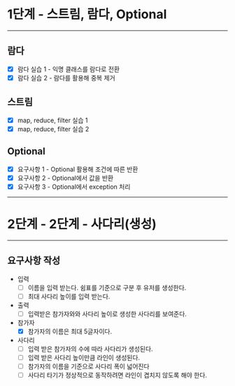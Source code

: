 1단계 - 스트림, 람다, Optional
=========================================================
---------------------------------------------------------

람다
---------------------------------------------------------
- [x] 람다 실습 1 - 익명 클래스를 람다로 전환
- [x] 람다 실습 2 - 람다를 활용해 중복 제거

스트림
---------------------------------------------------------
- [x] map, reduce, filter 실습 1
- [x] map, reduce, filter 실습 2

Optional
---------------------------------------------------------
- [x] 요구사항 1 - Optional 활용해 조건에 따른 반환
- [x] 요구사항 2 - Optional에서 값을 반환
- [x] 요구사항 3 - Optional에서 exception 처리
---------------------------------------------------------

2단계 - 2단계 - 사다리(생성)
=========================================================
---------------------------------------------------------

요구사항 작성
---------------------------------------------------------

- 입력
  - [ ] 이름을 입력 받는다. 쉼표를 기준으로 구분 후 유저를 생성한다.
  - [ ] 최대 사다리 높이를 입력 받는다.
- 출력
  - [ ] 입력받은 참가자와와 사다리 높이로 생성한 사다리를 보여준다.

- 참가자
  - [x] 참가자의 이름은 최대 5글자이다.
- 사다리
  - [ ] 입력 받은 참가자의 수에 따라 사다리가 생성된다.
  - [ ] 입력 받은 사다리 높이만큼 라인이 생성된다.
  - [ ] 참가자의 이름을 기준으로 사다리 폭이 넓어진다
  - [ ] 사다리 타기가 정상적으로 동작하려면 라인이 겹치지 않도록 해야 한다.
